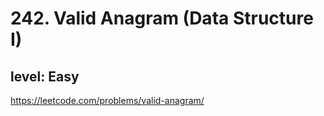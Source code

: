 # 242. Valid Anagram (Data Structure I)
## level: Easy

https://leetcode.com/problems/valid-anagram/
